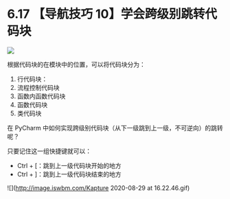 # 6.17 【导航技巧 10】学会跨级别跳转代码块

![](http://image.iswbm.com/20200804124133.png)

根据代码块的在模块中的位置，可以将代码块分为：

1. 行代码块：
2. 流程控制代码块
3. 函数内函数代码块
4. 函数代码块
5. 类代码块

在 PyCharm 中如何实现跨级别代码块（从下一级跳到上一级，不可逆向）的跳转呢？

只要记住这一组快捷键就可以：

- Ctrl + [：跳到上一级代码块开始的地方
- Ctrl + ]：跳到上一级代码块结束的地方


![](http://image.iswbm.com/Kapture 2020-08-29 at 16.22.46.gif)

